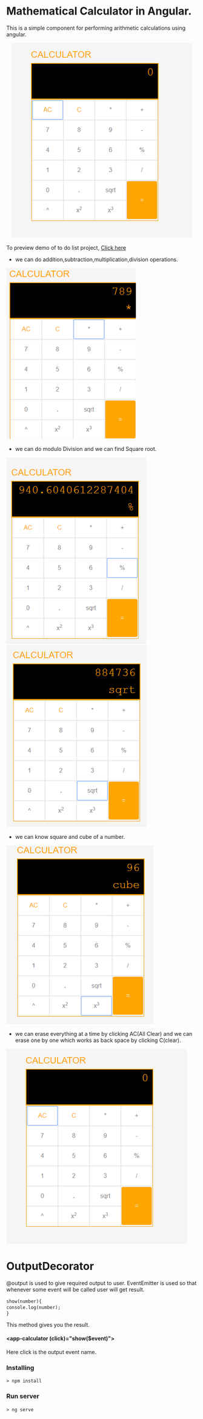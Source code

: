 # Mathematical Calculator in Angular.
This is a simple component for performing arithmetic calculations using angular.
<p align="center">
    <img  alt="calci" src="images/allclear.png" class="img-responsive">
</p>

To preview demo of to do list project, [Click here](https://stackblitz.com/edit/angular-x4kzo1-x5xs9e?embed=1&file=src/index.html&hideNavigation=1&view=preview)

* we can do addition,subtraction,multiplication,division operations.
<p><img src="\images\multi.png"></p>

* we can do modulo Division and we can find Square root.
<p><img src="\images\modulo.png"><img src="\images\sqrt.png"></p>

* we can know square and cube of a number.
<p><img src="\images\cube.png"></p>

* we can erase everything at a time by clicking AC(All Clear) and we can erase one by one which works as back space by clicking C(clear).
<p><img src="\images\allclear.png"></p>

# OutputDecorator
 @output is used to give required output to user.
EventEmitter is used so that whenever some event will be called user will get result. 
```
show(number){
console.log(number);
}
```
This method gives you the result.
#### <app-calculator (click)="show($event)"></app-calculator>
Here click is the output event name.

### Installing

```
> npm install
```

### Run server

```
> ng serve
```
